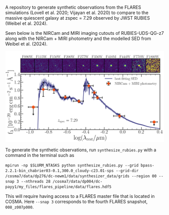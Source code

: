A repository to generate synthetic observations from the FLARES simulations (Lovell et al. 2020; Vijayan et al. 2020) to compare to the massive quiescent galaxy at zspec = 7.29 observed by JWST RUBIES (Weibel et al. 2024).

Seen below is the NIRCam and MIRI imaging cutouts of RUBIES-UDS-QG-z7 along with the NIRCam + MIRI photometry and the modelled SED from Weibel et al. (2024).

<img src="rubies.png" alt="Plot from Weibel et al. (2024)" width="600">

To generate the synthetic observations, run `synthesize_rubies.py` with a command in the terminal such as 

`mpirun -np $SLURM_NTASKS python synthesize_rubies.py --grid bpass-2.2.1-bin_chabrier03-0.1,300.0_cloudy-c23.01-sps --grid-dir /cosma7/data/dp276/dc-newm1/data/synthesizer_data/grids --region 00 --snap 3 --nthreads 28 /cosma7/data/dp004/dc-payy1/my_files/flares_pipeline/data/flares.hdf5`

This will require having access to a FLARES master file that is located in COSMA. Here `--snap 3` corresponds to the fourth FLARES snapshot, `008_z007p000`.
